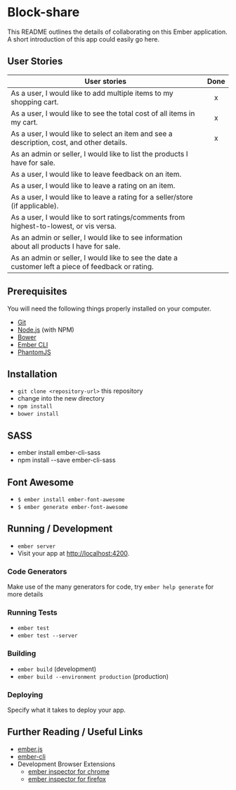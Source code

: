 # Block-share

This README outlines the details of collaborating on this Ember application.
A short introduction of this app could easily go here.

## User Stories

| User stories       | Done     |
| ------------- |:-------------:|
| As a user, I would like to add multiple items to my shopping cart.     | x |
| As a user, I would like to see the total cost of all items in my cart. | x |
| As a user, I would like to select an item and see a description, cost, and other details. | x |
| As an admin or seller, I would like to list the products I have for sale. |  |
| As a user, I would like to leave feedback on an item. |   |
| As a user, I would like to leave a rating on an item. |   |
| As a user, I would like to leave a rating for a seller/store (if applicable).|   |
| As a user, I would like to sort ratings/comments from highest-to-lowest, or vis versa. |  |
| As an admin or seller, I would like to see information about all products I have for sale. |  |
|  As an admin or seller, I would like to see the date a customer left a piece of feedback or rating.|  |

## Prerequisites

You will need the following things properly installed on your computer.

* [Git](http://git-scm.com/)
* [Node.js](http://nodejs.org/) (with NPM)
* [Bower](http://bower.io/)
* [Ember CLI](http://ember-cli.com/)
* [PhantomJS](http://phantomjs.org/)

## Installation

* `git clone <repository-url>` this repository
* change into the new directory
* `npm install`
* `bower install`

## SASS

* ember install ember-cli-sass
* npm install --save ember-cli-sass

## Font Awesome

* `$ ember install ember-font-awesome`
* `$ ember generate ember-font-awesome`

## Running / Development

* `ember server`
* Visit your app at [http://localhost:4200](http://localhost:4200).

### Code Generators

Make use of the many generators for code, try `ember help generate` for more details

### Running Tests

* `ember test`
* `ember test --server`

### Building

* `ember build` (development)
* `ember build --environment production` (production)

### Deploying

Specify what it takes to deploy your app.

## Further Reading / Useful Links

* [ember.js](http://emberjs.com/)
* [ember-cli](http://ember-cli.com/)
* Development Browser Extensions
  * [ember inspector for chrome](https://chrome.google.com/webstore/detail/ember-inspector/bmdblncegkenkacieihfhpjfppoconhi)
  * [ember inspector for firefox](https://addons.mozilla.org/en-US/firefox/addon/ember-inspector/)
